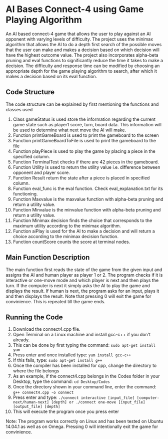 # AI Bases Connect-4 using Game Playing Algorithm

An AI based connect-4 game that allows the user to play against an AI opponent with varying levels of difficulty. The project uses the minimax algorithm that allows the AI to do a depth first search of the possible moves that the user can make and makes a decision based on which decision will have the highest outcome value. The project also incorporates alpha-beta pruning and eval functions to significantly reduce the time it takes to make a decision. The difficulty and response time can be modified by choosing an appropriate depth for the game playing algorithm to search, after which it makes a decision based on its eval function.

## Code Structure
The code structure can be explained by first mentioning the functions and classes used
1. Class gameStatus is used store the information regarding the current game state such as player1 score, turn, board data. This information will be used to determine what next move the AI will make.
2. Function printGameBoard is used to print the gameboard to the screen
3. Function printGameBoardToFile is used to print the gameboard to the file
4. Function playPiece is used to play the game by placing a piece in the specified column.
5. Function TerminalTest checks if there are 42 pieces in the gameboard.
6. Function Utility is used to return the utility value i.e. difference between opponent and player score.
7. Function Result return the state after a piece is placed in specified column.
8. Function eval_func is the eval function. Check eval_explanation.txt for its functioning.
9. Function Maxvalue is the maxvalue function with alpha-beta pruning and return a utility value.
10. Function Minvalue is the minvalue function with alpha-beta pruning and return a utility value.
11. Function Minimax decision finds the choice that corresponds to the maximum utility according to the minimax algorithm.
12. Function aiPlay is used for the AI to make a decision and will return a choice according to the minimax decision function.
13. Function countScore counts the score at terminal nodes.

## Main Function Description
The main function first reads the state of the game from the given input and assigns the AI and human player as player 1 or 2.
The program checks if it is interactive or one-move mode and which player is next and then plays the turn. If the computer is next it simply asks the AI to play the game and displays the result.
If human is next, the program asks for an input, plays it and then displays the result. Note that pressing 0 will exit the game for convinience.
This is repeated till the game ends.

## Running the Code
1. Download the connect4.cpp file.
2. Open Terminal on a Linux machine and install gcc-c++ if you don't already.
3. This can be done by first typing the command: ``sudo apt-get install yum``
4. Press enter and once installed type: ``yum install gcc-c++``
5. If this fails, type: ``sudo apt-get install g++``
6. Once the compiler has been installed for cpp, change the directory to where the file belongs
7. As an example, if the connect4.cpp belongs in the Codes folder in your Desktop, type the command: ``cd Desktop/Codes``
8. Once the directory shown in your command line, enter the command: ``g++ connect4.cpp -o connect``
9. Press enter and type: ``./connect interactive [input_file] [computer-next/human-next] [depth] or ./connect one-move [input_file] [output_file] [depth]``
10. This will execute the program once you press enter


Note: 
The program works correctly on Linux and has been tested on Ubuntu 14.04.1 as well as on Omega. 
Pressing 0 will intentionally exit the game for convinience.
